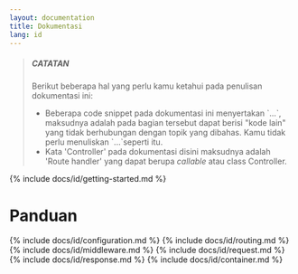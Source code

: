 ```yaml
---
layout: documentation
title: Dokumentasi
lang: id
---
```


<blockquote class="info font-small">
  <h5><strong>CATATAN</strong></h5>
  Berikut beberapa hal yang perlu kamu ketahui pada penulisan dokumentasi ini:
  <ul class="no-margin">
    <li>
      Beberapa code snippet pada dokumentasi ini menyertakan `...`, 
      maksudnya adalah pada bagian tersebut dapat berisi "kode lain" yang tidak berhubungan dengan topik yang dibahas.
      Kamu tidak perlu menuliskan `...`seperti itu.
    </li>
    <li>
      Kata 'Controller' pada dokumentasi disini maksudnya adalah 'Route handler' yang dapat berupa <em>callable</em>
      atau class Controller.
    </li>
  </ul>
</blockquote>

{% include docs/id/getting-started.md %}
              
<a id="guide"></a>
# Panduan

{% include docs/id/configuration.md %}
{% include docs/id/routing.md %}
{% include docs/id/middleware.md %}
{% include docs/id/request.md %}
{% include docs/id/response.md %}
{% include docs/id/container.md %}
